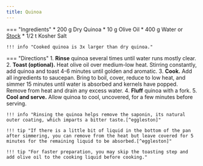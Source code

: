 ```yaml
---
title: Quinoa
---
```

=== "Ingredients"
    * 200 g Dry Quinoa
    * 10 g Olive Oil
    * 400 g Water or [Stock](../../soups/stocks/vegetable-stock.md)
    * 1/2 t Kosher Salt

    !!! info "Cooked quinoa is 3x larger than dry quinoa."

=== "Directions"
    1. **Rinse** quinoa several times until water runs mostly clear.
    2. **Toast (optional).** Heat olive oil over medium-low heat. Stirring constantly, add quinoa and toast 4-6 minutes until golden and aromatic.
    3. **Cook.** Add all ingredients to saucepan. Bring to boil, cover, reduce to low heat, and simmer 15 minutes until water is absorbed and kernels have popped. Remove from heat and drain any excess water.
    4. **Fluff** quinoa with a fork.
    5. **Cool and serve.** Allow quinoa to cool, uncovered, for a few minutes before serving.

    !!! info "Rinsing the quinoa helps remove the saponin, its natural outer coating, which imparts a bitter taste.[^eggleston]"

    !!! tip "If there is a little bit of liquid in the bottom of the pan after simmering, you can remove from the heat but leave covered for 5 minutes for the remaining liquid to be absorbed.[^eggleston]"

    !!! tip "For faster preparation, you may skip the toasting step and add olive oil to the cooking liquid before cooking."

[^bittman]:
    {{ cite.bittman_how_to_cook_everything }}
     "Cooking Grains, the Easy Way."
     451, 477-9.
[^eggleston]:
    Eggleston, Kimberley. ["How to Cook Quinoa Perfectly Every Time."](https://www.thespruceeats.com/how-to-cook-quinoa-2238655) *The Spruce Eats.* 13 April 2010.
